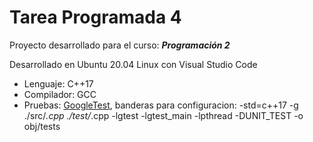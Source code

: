 # Tarea Programada 4

Proyecto desarrollado para el curso: _**Programación 2**_

Desarrollado en Ubuntu 20.04 Linux con Visual Studio Code

* Lenguaje: C++17
* Compilador: GCC
* Pruebas: [GoogleTest](https://github.com/google/googletest), banderas para configuracion: -std=c++17 -g ./src/*.cpp ./test/*.cpp -lgtest -lgtest_main -lpthread  -DUNIT_TEST -o obj/tests

